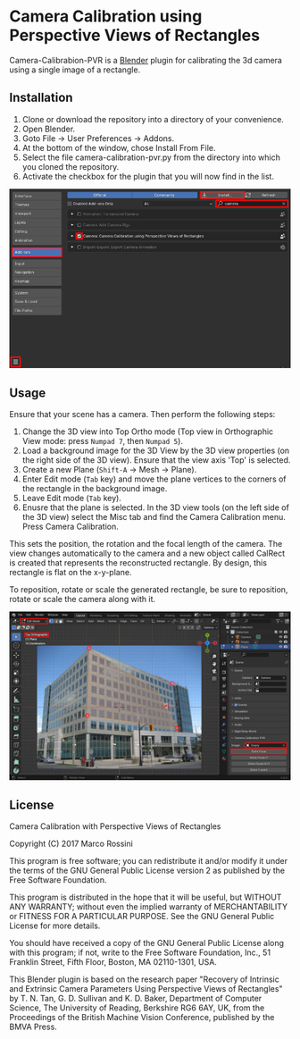 # Camera Calibration using Perspective Views of Rectangles

Camera-Calibrabion-PVR is a [Blender](http://www.blender.org) plugin for calibrating the 3d camera using a single image of a rectangle.

## Installation
1. Clone or download the repository into a directory of your convenience.
2. Open Blender.
3. Goto File -> User Preferences -> Addons.
4. At the bottom of the window, chose Install From File.
5. Select the file camera-calibration-pvr.py from the directory into which you cloned the repository.
6. Activate the checkbox for the plugin that you will now find in the list.

![Screenshot Installation](https://github.com/mrossini-ethz/camera-calibration-pvr/blob/master/doc/ui1.png "Schreenshot Installation")

## Usage
Ensure that your scene has a camera. Then perform the following steps:
1. Change the 3D view into Top Ortho mode (Top view in Orthographic View mode: press `Numpad 7`, then `Numpad 5`).
2. Load a background image for the 3D View by the 3D view properties (on the right side of the 3D view). Ensure that the view axis 'Top' is selected.
3. Create a new Plane (`Shift-A` -> Mesh -> Plane).
4. Enter Edit mode (`Tab` key) and move the plane vertices to the corners of the rectangle in the background image.
5. Leave Edit mode (`Tab` key).
6. Enusre that the plane is selected. In the 3D view tools (on the left side of the 3D view) select the Misc tab and find the Camera Calibration menu. Press Camera Calibration.

This sets the position, the rotation and the focal length of the camera. The view changes automatically to the camera and a new object called CalRect is created that represents the reconstructed rectangle. By design, this rectangle is flat on the x-y-plane.

To reposition, rotate or scale the generated rectangle, be sure to reposition, rotate or scale the camera along with it.

![Screenshot Usage](https://github.com/mrossini-ethz/camera-calibration-pvr/blob/master/doc/ui2.png "Schreenshot Usage")

## License
Camera Calibration with Perspective Views of Rectangles

Copyright (C) 2017  Marco Rossini

This program is free software; you can redistribute it and/or
modify it under the terms of the GNU General Public License
version 2 as published by the Free Software Foundation.

This program is distributed in the hope that it will be useful,
but WITHOUT ANY WARRANTY; without even the implied warranty of
MERCHANTABILITY or FITNESS FOR A PARTICULAR PURPOSE.  See the
GNU General Public License for more details.

You should have received a copy of the GNU General Public License
along with this program; if not, write to the Free Software
Foundation, Inc., 51 Franklin Street, Fifth Floor, Boston, MA  02110-1301, USA.

This Blender plugin is based on the research paper "Recovery of Intrinsic
and Extrinsic Camera Parameters Using Perspective Views of Rectangles" by
T. N. Tan, G. D. Sullivan and K. D. Baker, Department of Computer Science,
The University of Reading, Berkshire RG6 6AY, UK,
from the Proceedings of the British Machine Vision Conference, published by
the BMVA Press.